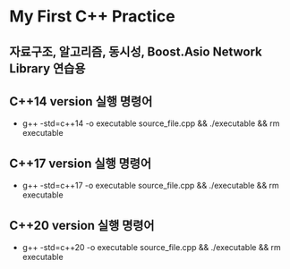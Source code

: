 # My First C++ Practice

## 자료구조, 알고리즘, 동시성, Boost.Asio Network Library 연습용

## C++14 version 실행 명령어
- g++ -std=c++14 -o executable source_file.cpp && ./executable && rm executable

## C++17 version 실행 명령어
- g++ -std=c++17 -o executable source_file.cpp && ./executable && rm executable

## C++20 version 실행 명령어
- g++ -std=c++20 -o executable source_file.cpp && ./executable && rm executable
